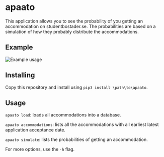 # apaato
This application allows you to see the probability of you getting an accommodation on studentbostader.se. The probabilities are based on a simulation of how they probably distribute the accommodations.

## Example
![Example usage](https://i.imgur.com/dxcroLd.png)

## Installing
Copy this repository and install using `pip3 install \path\to\apaato`.

## Usage
`apaato load`: loads all accommodations into a database.

`apaato accommodations`: lists all the accommodations with all earliest latest application acceptance date.

`apaato simulate`: lists the probabilities of getting an accommodation.

For more options, use the `-h` flag.
